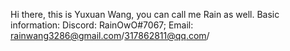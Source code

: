 Hi there, this is Yuxuan Wang, you can call me Rain as well.
Basic information: Discord: RainOwO#7067; Email: rainwang3286@gmail.com/317862811@qq.com/
